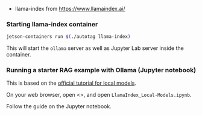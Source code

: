 
* llama-index from https://www.llamaindex.ai/

### Starting llama-index container

```bash
jetson-containers run $(./autotag llama-index)
```

This will start the `ollama` server as well as Jupyter Lab server inside the container.

### Running a starter RAG example with Ollama (Jupyter notebook)

This is based on the [official tutorial for local models](https://docs.llamaindex.ai/en/stable/getting_started/starter_example_local/).

On your web browser, open <>, and open `LlamaIndex_Local-Models.ipynb`.

Follow the guide on the Jupyter notebook.